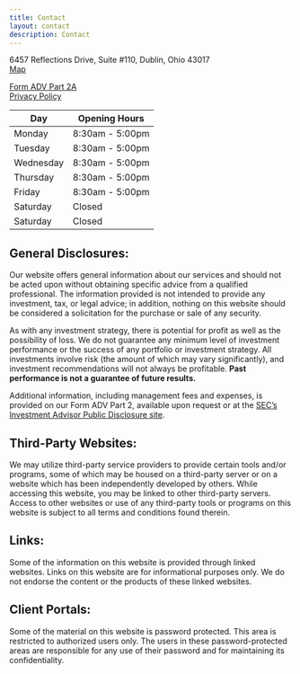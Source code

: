 ```yaml
---
title: Contact
layout: contact
description: Contact
---
```


6457 Reflections Drive, Suite #110, Dublin, Ohio 43017  
[Map](https://goo.gl/maps/Zap39DhuXKaU2Lfd6)

[Form ADV Part 2A](https://raw.githubusercontent.com/heximer/heximer.github.io/main/assets/02-28-2022-HIM-Form-ADV-Part-2A-and-2B-FINAL.pdf)  
[Privacy Policy](https://github.com/heximer/heximer.github.io/raw/main/assets/Privacy-Policy-10152020.pdf)  

| Day       | Opening Hours   |
| --------- | --------------- |
| Monday    | 8:30am - 5:00pm |
| Tuesday   | 8:30am - 5:00pm |
| Wednesday | 8:30am - 5:00pm |
| Thursday  | 8:30am - 5:00pm |
| Friday    | 8:30am - 5:00pm |
| Saturday  | Closed          |
| Saturday  | Closed          |

## General Disclosures:  
Our website offers general information about our services and should not be acted upon without obtaining specific advice from a qualified professional. The information provided is not intended to provide any investment, tax, or legal advice; in addition, nothing on this website should be considered a solicitation for the purchase or sale of any security.  

As with any investment strategy, there is potential for profit as well as the possibility of loss. We do not guarantee any minimum level of investment performance or the success of any portfolio or investment strategy. All investments involve risk (the amount of which may vary significantly), and investment recommendations will not always be profitable. **Past performance is not a guarantee of future results.**  

Additional information, including management fees and expenses, is provided on our Form ADV Part 2, available upon request or at the [SEC’s Investment Advisor Public Disclosure site](https://files.adviserinfo.sec.gov/IAPD/Content/Common/crd_iapd_Brochure.aspx?BRCHR_VRSN_ID=749391).  

## Third-Party Websites:
We may utilize third-party service providers to provide certain tools and/or programs, some of which may be housed on a third-party server or on a website which has been independently developed by others. While accessing this website, you may be linked to other third-party servers. Access to other websites or use of any third-party tools or programs on this website is subject to all terms and conditions found therein.

## Links:  
Some of the information on this website is provided through linked websites. Links on this website are for informational purposes only. We do not endorse the content or the products of these linked websites.  

## Client Portals:  
Some of the material on this website is password protected. This area is restricted to authorized users only. The users in these password-protected areas are responsible for any use of their password and for maintaining its confidentiality.  
